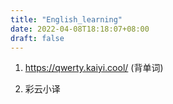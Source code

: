 ```yaml
---
title: "English_learning"
date: 2022-04-08T18:18:07+08:00
draft: false 
---
```


1. https://qwerty.kaiyi.cool/ (背单词)

2. 彩云小译
